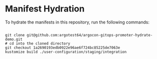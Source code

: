 
# Manifest Hydration

To hydrate the manifests in this repository, run the following commands:

```shell

git clone git@github.com:argotest64/argocon-gitops-promoter-hydrate-demo.git
# cd into the cloned directory
git checkout 1a2690193edb0922e96ae6f724bc85225de7063e
kustomize build ./user-configuration/staging/integration
```